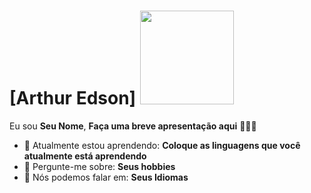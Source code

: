 # [Arthur Edson] <img src=https://pa1.narvii.com/8092/7382bf680cfeb7ad1a2bef9e60d1e95fc19e4e49r1-498-280_hq.gif width="150px">

Eu sou <strong>Seu Nome</strong>, <strong>Faça uma breve apresentação aqui</strong> 👨🏻‍💻 

- 🚀 Atualmente estou aprendendo: <strong>Coloque as linguagens que você atualmente está aprendendo</strong> 
- 💬 Pergunte-me sobre: <strong>Seus hobbies</strong>
- 📣 Nós podemos falar em: <strong>Seus Idiomas</strong>
